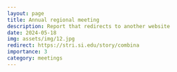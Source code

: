 ```yaml
---
layout: page
title: Annual regional meeting
description: Report that redirects to another website
date: 2024-05-18
img: assets/img/12.jpg
redirect: https://stri.si.edu/story/combina
importance: 3
category: meetings
---
```


